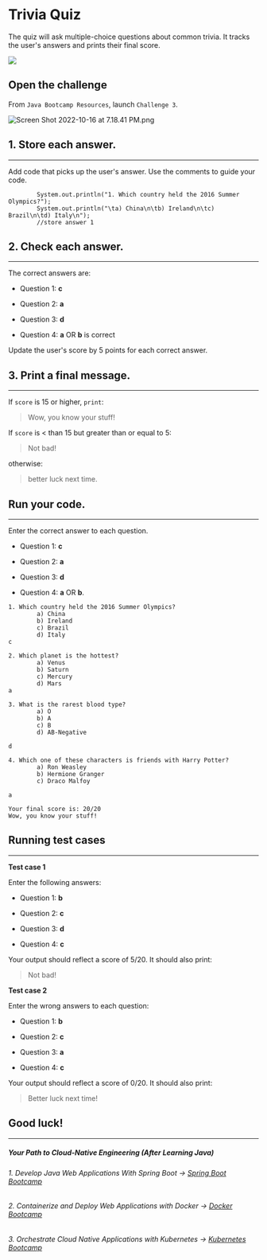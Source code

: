 # Trivia Quiz

The quiz will ask multiple-choice questions about common trivia. It tracks the user's answers and prints their final score.

![](https://img-c.udemycdn.com/redactor/raw/article_lecture/2025-01-04_03-26-32-2385e223461c2c1b226c98dd0577e560.gif)

## Open the challenge

From `Java Bootcamp Resources`, launch `Challenge 3`.

![Screen Shot 2022-10-16 at 7.18.41 PM.png](https://img-c.udemycdn.com/redactor/raw/article_lecture/2025-01-04_03-26-32-aa312d19f7b1508d332ec2e375df32c9.png)

## 1\. Store each answer.
----------------------

Add code that picks up the user's answer. Use the comments to guide your code.

```
        System.out.println("1. Which country held the 2016 Summer Olympics?");
        System.out.println("\ta) China\n\tb) Ireland\n\tc) Brazil\n\td) Italy\n");
        //store answer 1
```


## 2\. Check each answer.
----------------------

The correct answers are:

-   Question 1: **c**

-   Question 2: **a**

-   Question 3: **d**

-   Question 4: **a** OR **b** is correct

Update the user's score by 5 points for each correct answer.

## 3\. Print a final message.
--------------------------

If `score` is 15 or higher, `print`:

> Wow, you know your stuff!

If `score` is < than 15 but greater than or equal to 5:

> Not bad!

otherwise:

> better luck next time.

## Run your code.
--------------

Enter the correct answer to each question.

-   Question 1: **c**

-   Question 2: **a**

-   Question 3: **d**

-   Question 4: **a** OR **b**.


```
1. Which country held the 2016 Summer Olympics?
    	a) China
    	b) Ireland
    	c) Brazil
    	d) Italy
c

2. Which planet is the hottest?
    	a) Venus
    	b) Saturn
    	c) Mercury
    	d) Mars
a

3. What is the rarest blood type?
    	a) O
    	b) A
    	c) B
    	d) AB-Negative

d

4. Which one of these characters is friends with Harry Potter?
    	a) Ron Weasley
    	b) Hermione Granger
    	c) Draco Malfoy

a

Your final score is: 20/20
Wow, you know your stuff!
```

## Running test cases
------------------

**Test case 1**

Enter the following answers:

-   Question 1: **b**

-   Question 2: **c**

-   Question 3: **d**

-   Question 4: **c**

Your output should reflect a score of 5/20. It should also print:

> Not bad!

**Test case 2**

Enter the wrong answers to each question:

-   Question 1: **b**

-   Question 2: **c**

-   Question 3: **a**

-   Question 4: **c**

Your output should reflect a score of 0/20. It should also print:

> Better luck next time!

## Good luck!
----------
##### Your Path to Cloud-Native Engineering (After Learning Java)
###### 1. Develop Java Web Applications With Spring Boot → [Spring Boot Bootcamp](https://www.udemy.com/course/the-complete-spring-boot-development-bootcamp/?couponCode=SPRING_BOOTCAMP)
###### 2. Containerize and Deploy Web Applications with Docker → [Docker Bootcamp](https://www.udemy.com/course/docker-bootcamp-conquer-docker-with-real-world-projects/?couponCode=DOCKER_BOOTCAMP)
###### 3. Orchestrate Cloud Native Applications with Kubernetes → [Kubernetes Bootcamp](https://kubernetestraining.io/)